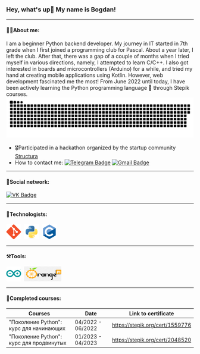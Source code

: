 ### Hey, what's up👋 My name is Bogdan!

---

#### 👨‍💻About me:
I am a beginner Python backend developer. My journey in IT started in 7th grade when I first joined a programming club 
for Pascal. About a year later, I left the club. After that, there was a gap of a couple of months when I tried myself 
in various directions, namely, I attempted to learn C/C++. I also got interested in boards and microcontrollers 
(Arduino) for a while, and tried my hand at creating mobile applications using Kotlin. However, web development 
fascinated me the most! From June 2022 until today, I have been actively learning the Python programming language 🐍 
through Stepik courses.
![](github-snake.svg)

* 🎖️Participated in a hackathon organized by the startup community [Structura](https://vk.com/yours_startup)
* How to contact me: [![Telegram Badge](https://img.shields.io/badge/-atroshenkobogdan-blue?style=flat&logo=Telegram&logoColor=white)](https://t.me/Bogdanatrosenko) [![Gmail Badge](https://img.shields.io/badge/-Gmail-red?style=flat&logo=Gmail&logoColor=white)](mailto:bogdanatrosenko@gmail.com)

---

#### 🤝Social network:
<div>
    <a href="https://vk.com/bog_at_04" target="_blank">
    <img src="https://cdn-icons-png.flaticon.com/512/145/145813.png" width="40" height="40" alt="VK Badge"/>
    </a>
</div>

---

#### 💾Technologists:
<div>
  <img src="https://github.com/devicons/devicon/blob/master/icons/git/git-original.svg" title="git" alt="git" width="40" height="40"/>&nbsp
  <img src="https://github.com/devicons/devicon/blob/master/icons/python/python-original.svg" title="python" alt="python" width="40" height="40"/>&nbsp
  <img src="https://github.com/devicons/devicon/blob/master/icons/c/c-original.svg" title="c" alt="c" width="40" height="40"/>&nbsp
</div>

---

#### ⚒Tools:
<div>
  <img src="https://github.com/devicons/devicon/blob/master/icons/arduino/arduino-original.svg" title="arduino" alt="arduino" width="40" height="40"/>&nbsp
  <img src="https://github.com/Raisin228/Raisin228/blob/main/orange.png" title="orange pi" alt="orange pi" width="100" height="40"/>&nbsp
</div>

---

#### 📑Completed courses:
| Courses                                  | Date              | Link to certificate             |
|------------------------------------------|-------------------|---------------------------------|
| "Поколение Python": курс для начинающих  | 04/2022 - 06/2022 | https://stepik.org/cert/1559776 |
| "Поколение Python": курс для продвинутых | 01/2023 - 04/2023 | https://stepik.org/cert/2048520 |




